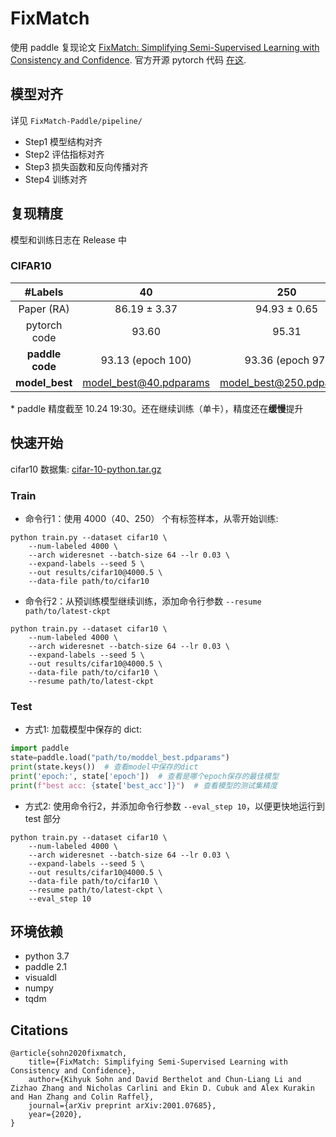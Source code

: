# FixMatch

使用 paddle 复现论文 [FixMatch: Simplifying Semi-Supervised Learning with Consistency and Confidence](https://arxiv.org/abs/2001.07685).
官方开源 pytorch 代码 [在这](https://github.com/google-research/fixmatch).

## 模型对齐

详见 `FixMatch-Paddle/pipeline/`

- Step1 模型结构对齐
- Step2 评估指标对齐
- Step3 损失函数和反向传播对齐
- Step4 训练对齐

## 复现精度

模型和训练日志在 Release 中

### CIFAR10

| #Labels | 40 | 250 | 4000 |
|:---:|:---:|:---:|:---:|
| Paper (RA) | 86.19 ± 3.37 | 94.93 ± 0.65 | 95.74 ± 0.05 |
| pytorch code | 93.60 | 95.31 | 95.77 |
| **paddle code** | 93.13 (epoch 100) | 93.36 (epoch 97) | 94.27 (epoch 117) |
| **model_best** | [model_best@40.pdparams](https://github.com/ImportPaddle/FixMatch-Paddle/releases/tag/trainv0.8) | [model_best@250.pdparams](https://github.com/ImportPaddle/FixMatch-Paddle/releases/tag/trainv0.8) | [model_best@4000.pdparams](https://github.com/ImportPaddle/FixMatch-Paddle/releases/tag/trainv0.8) |

\* paddle 精度截至 10.24 19:30。还在继续训练（单卡），精度还在**缓慢**提升

## 快速开始

cifar10 数据集: [cifar-10-python.tar.gz](https://github.com/ImportPaddle/FixMatch-Paddle/releases/tag/trainv0.8)

### Train

- 命令行1：使用 4000（40、250） 个有标签样本，从零开始训练:

```
python train.py --dataset cifar10 \
    --num-labeled 4000 \
    --arch wideresnet --batch-size 64 --lr 0.03 \
    --expand-labels --seed 5 \
    --out results/cifar10@4000.5 \
    --data-file path/to/cifar10
```

- 命令行2：从预训练模型继续训练，添加命令行参数 `--resume path/to/latest-ckpt`

```
python train.py --dataset cifar10 \
    --num-labeled 4000 \
    --arch wideresnet --batch-size 64 --lr 0.03 \
    --expand-labels --seed 5 \
    --out results/cifar10@4000.5 \
    --data-file path/to/cifar10 \
    --resume path/to/latest-ckpt 
```

### Test

- 方式1: 加载模型中保存的 dict:
```python
import paddle 
state=paddle.load("path/to/moddel_best.pdparams")
print(state.keys())  # 查看model中保存的dict
print('epoch:', state['epoch'])  # 查看是哪个epoch保存的最佳模型
print(f"best acc: {state['best_acc']}")  # 查看模型的测试集精度
```

- 方式2: 使用命令行2，并添加命令行参数 `--eval_step 10`，以便更快地运行到 test 部分
```
python train.py --dataset cifar10 \
    --num-labeled 4000 \
    --arch wideresnet --batch-size 64 --lr 0.03 \
    --expand-labels --seed 5 \
    --out results/cifar10@4000.5 \
    --data-file path/to/cifar10 \
    --resume path/to/latest-ckpt \
    --eval_step 10
```

## 环境依赖

- python 3.7
- paddle 2.1
- visualdl
- numpy
- tqdm

## Citations

```
@article{sohn2020fixmatch,
    title={FixMatch: Simplifying Semi-Supervised Learning with Consistency and Confidence},
    author={Kihyuk Sohn and David Berthelot and Chun-Liang Li and Zizhao Zhang and Nicholas Carlini and Ekin D. Cubuk and Alex Kurakin and Han Zhang and Colin Raffel},
    journal={arXiv preprint arXiv:2001.07685},
    year={2020},
}
```
